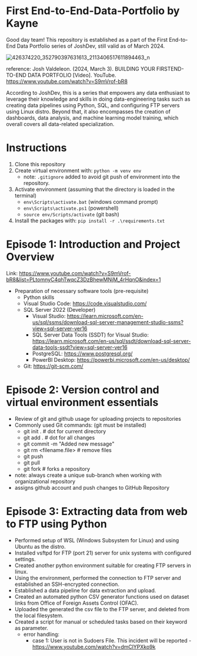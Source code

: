 # First End-to-End-Data-Portfolio by Kayne

Good day team! This repository is established as a part of the First End-to-End Data Portfolio series of JoshDev, still valid as of March 2024.

![426374220_352790397631613_2113406517611894463_n](https://github.com/kayndrigs/Rodrigo-End-to-End-Data-Portfolio/assets/103131412/74b74919-36f1-413c-8870-e32ca9dfcded)

reference: Josh Valdeleon. (2024, March 3). BUILDING YOUR FIRSTEND-TO-END DATA PORTFOLIO [Video]. YouTube. https://www.youtube.com/watch?v=S9mVrof-bR8

According to JoshDev, this is a series that empowers any data enthusiast to leverage their knowledge and skills in doing data-engineering tasks such as creating data pipelines using Python, SQL, and configuring FTP servers using Linux distro. Beyond that, it also encompasses the creation of dashboards, data analysis, and machine learning model training, which overall covers all data-related specialization. 

# Instructions
1. Clone this repository
2. Create virtual environment with: `python -m venv env`
   - note: `.gitignore` added to avoid git push of environment into the repository. 
3. Activate environment (assuming that the directory is loaded in the terminal)
   - `env\Scripts\activate.bat` (windows command prompt)
   - `env\Scripts\activate.ps1` (powershell)
   - `source env/Scripts/activate` (git bash)
4. Install the packages with: `pip install -r .\requirements.txt`

# Episode 1: Introduction and Project Overview
Link: https://www.youtube.com/watch?v=S9mVrof-bR8&list=PLtomnyC4qhTwqcZ3DzBhewMNjM_4rHqnO&index=1

- Preparation of necessary software tools (pre-requisite)
  - Python skills
  - Visual Studio Code: https://code.visualstudio.com/
  - SQL Server 2022 (Developer)
    - Visual Studio: https://learn.microsoft.com/en-us/sql/ssms/download-sql-server-management-studio-ssms?view=sql-server-ver16
    - SQL Server Data Tools (SSDT) for Visual Studio: https://learn.microsoft.com/en-us/sql/ssdt/download-sql-server-data-tools-ssdt?view=sql-server-ver16
    - PostgreSQL: https://www.postgresql.org/
    - PowerBI Desktop: https://powerbi.microsoft.com/en-us/desktop/
  - Git: https://git-scm.com/

# Episode 2: Version control and virtual environment essentials
- Review of git and github usage for uploading projects to repositories
- Commonly used Git commands: (git must be installed)
  - git init . # dot for current directory
  - git add . # dot for all changes
  - git commit -m "Added new message"
  - git rm <filename.file> # remove files
  - git push
  - git pull
  - git fork # forks a repository
- note: always create a unique sub-branch when working with organizational repository
- assigns github account and push changes to GitHub Repository

# Episode 3: Extracting data from web to FTP using Python
- Performed setup of WSL (Windows Subsystem for Linux) and using Ubuntu as the distro.
- Installed vsftpd for FTP (port 21) server for unix systems with configured settings.
- Created another python environment suitable for creating FTP servers in linux.
- Using the environment, performed the connection to FTP server and established an SSH-encrypted connection.
- Established a data pipeline for data extraction and upload.
- Created an automated python CSV generator functions used on dataset links from Office of Foreign Assets Control (OFAC).
- Uploaded the generated the csv file to the FTP server, and deleted from the local filesystem.
- Created a script for manual or scheduled tasks based on their keyword as parameter.
  - error handling:
    - case 1:  User is not in Sudoers File. This incident will be reported - https://www.youtube.com/watch?v=dmClYPXko9k
   
